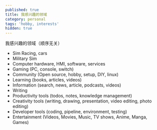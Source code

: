 ```yaml
---
published: true
title: 我感兴趣的领域
category: personal
tags: 'hobby, interests'
hidden: true
---
```

我感兴趣的领域（顺序无关）

- Sim Racing, cars
- Military Sim
- Computer hardware, HMI, software, services
- Gaming (PC, console, switch)
- Community (Open source, hobby, setup, DIY, linux)
- Learning (books, articles, videos)
- Information (search, news, article, podcasts, videos)
- Writing
- Productivity tools (todos, notes, knowledge management)
- Creativity tools (writing, drawing, presentation, video editing, photo editing)
- Developer tools (coding, pipeline, environment, testing)
- Entertainment (Videos, Movies, Music, TV shows, Anime, Manga, Games)


